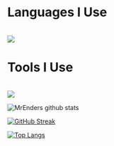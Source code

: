 <p align="center">
  <h1>Languages I Use</h1>
  <br>
  <a href="https://skillicons.dev">
    <img src="https://skillicons.dev/icons?i=nim,py,js,linux,bash,arduino,godot,powershell" />
  </a>
  <br>
  <h1>Tools I Use</h1>
  <br>
  <a href="https://skillicons.dev">
    <img src="https://skillicons.dev/icons?i=ai,vscode,flask,linux,godot" />
  </a>
</p>

![MrEnders github stats](https://github-readme-stats.vercel.app/api?username=MrEnder0)

[![GitHub Streak](https://github-readme-streak-stats.herokuapp.com/?user=MrEnder0)](https://git.io/streak-stats)

[![Top Langs](https://github-readme-stats.vercel.app/api/top-langs/?username=MrEnder0&layout=compact)](https://github.com/MrEnder0/github-readme-stats)
